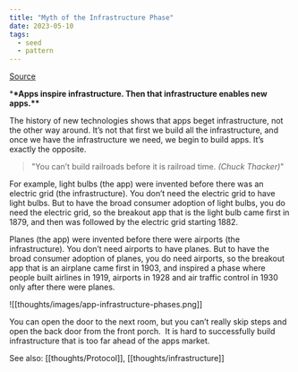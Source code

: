 ```yaml
---
title: "Myth of the Infrastructure Phase"
date: 2023-05-10
tags:
  - seed
  - pattern
---
```


[Source](https://www.usv.com/writing/2018/10/the-myth-of-the-infrastructure-phase)

\***\*Apps inspire infrastructure. Then that infrastructure enables new apps.\*\***

The history of new technologies shows that apps beget infrastructure, not the other way around. It’s not that first we build all the infrastructure, and once we have the infrastructure we need, we begin to build apps. It’s exactly the opposite.

> "You can’t build railroads before it is railroad time. *(Chuck Thacker)*"

For example, light bulbs (the app) were invented before there was an electric grid (the infrastructure). You don’t need the electric grid to have light bulbs. But to have the broad consumer adoption of light bulbs, you do need the electric grid, so the breakout app that is the light bulb came first in 1879, and then was followed by the electric grid starting 1882.

Planes (the app) were invented before there were airports (the infrastructure). You don’t need airports to have planes. But to have the broad consumer adoption of planes, you do need airports, so the breakout app that is an airplane came first in 1903, and inspired a phase where people built airlines in 1919, airports in 1928 and air traffic control in 1930 only after there were planes.

![[thoughts/images/app-infrastructure-phases.png]]

You can open the door to the next room, but you can’t really skip steps and open the back door from the front porch.  It is hard to successfully build infrastructure that is too far ahead of the apps market.

See also: [[thoughts/Protocol]], [[thoughts/infrastructure]]
